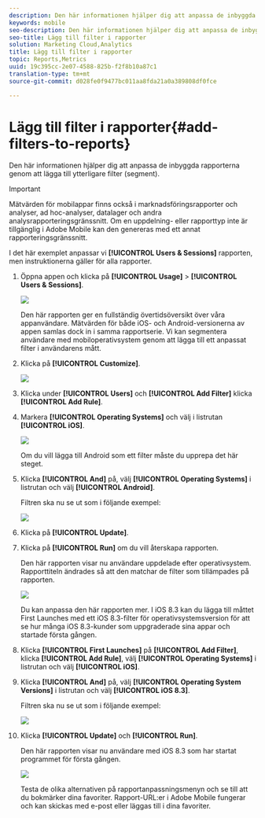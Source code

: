```yaml
---
description: Den här informationen hjälper dig att anpassa de inbyggda rapporterna genom att lägga till ytterligare filter (segment).
keywords: mobile
seo-description: Den här informationen hjälper dig att anpassa de inbyggda rapporterna genom att lägga till ytterligare filter (segment).
seo-title: Lägg till filter i rapporter
solution: Marketing Cloud,Analytics
title: Lägg till filter i rapporter
topic: Reports,Metrics
uuid: 19c395cc-2e07-4588-825b-f2f8b10a87c1
translation-type: tm+mt
source-git-commit: d028fe0f9477bc011aa8fda21a0a389808df0fce

---
```



# Lägg till filter i rapporter{#add-filters-to-reports}

Den här informationen hjälper dig att anpassa de inbyggda rapporterna genom att lägga till ytterligare filter (segment).

>[!IMPORTANT]
>
>Mätvärden för mobilappar finns också i marknadsföringsrapporter och analyser, ad hoc-analyser, datalager och andra analysrapporteringsgränssnitt. Om en uppdelning- eller rapporttyp inte är tillgänglig i Adobe Mobile kan den genereras med ett annat rapporteringsgränssnitt.

I det här exemplet anpassar vi **[!UICONTROL Users & Sessions]** rapporten, men instruktionerna gäller för alla rapporter.

1. Öppna appen och klicka på **[!UICONTROL Usage]** > **[!UICONTROL Users & Sessions]**.

   ![](assets/customize1.png)

   Den här rapporten ger en fullständig övertidsöversikt över våra appanvändare. Mätvärden för både iOS- och Android-versionerna av appen samlas dock in i samma rapportserie. Vi kan segmentera användare med mobiloperativsystem genom att lägga till ett anpassat filter i användarens mått.

1. Klicka på **[!UICONTROL Customize]**.

   ![](assets/customize2.png)

1. Klicka under **[!UICONTROL Users]** och **[!UICONTROL Add Filter]** klicka **[!UICONTROL Add Rule]**.

1. Markera **[!UICONTROL Operating Systems]** och välj i listrutan **[!UICONTROL iOS]**.

   ![](assets/customize3.png)

   Om du vill lägga till Android som ett filter måste du upprepa det här steget.

1. Klicka **[!UICONTROL And]** på, välj **[!UICONTROL Operating Systems]** i listrutan och välj **[!UICONTROL Android]**.

   Filtren ska nu se ut som i följande exempel:

   ![](assets/customize4.png)

1. Klicka på **[!UICONTROL Update]**.
1. Klicka på **[!UICONTROL Run]** om du vill återskapa rapporten.

   Den här rapporten visar nu användare uppdelade efter operativsystem. Rapporttiteln ändrades så att den matchar de filter som tillämpades på rapporten.

   ![](assets/customize5.png)

   Du kan anpassa den här rapporten mer. I iOS 8.3 kan du lägga till måttet First Launches med ett iOS 8.3-filter för operativsystemsversion för att se hur många iOS 8.3-kunder som uppgraderade sina appar och startade första gången.
1. Klicka **[!UICONTROL First Launches]** på **[!UICONTROL Add Filter]**, klicka **[!UICONTROL Add Rule]**, välj **[!UICONTROL Operating Systems]** i listrutan och välj **[!UICONTROL iOS]**.
1. Klicka **[!UICONTROL And]** på, välj **[!UICONTROL Operating System Versions]** i listrutan och välj **[!UICONTROL iOS 8.3]**.

   Filtren ska nu se ut som i följande exempel:

   ![](assets/customize6.png)

1. Klicka **[!UICONTROL Update]** och **[!UICONTROL Run]**.

   Den här rapporten visar nu användare med iOS 8.3 som har startat programmet för första gången.

   ![](assets/customize7.png)

   Testa de olika alternativen på rapportanpassningsmenyn och se till att du bokmärker dina favoriter. Rapport-URL:er i Adobe Mobile fungerar och kan skickas med e-post eller läggas till i dina favoriter.
